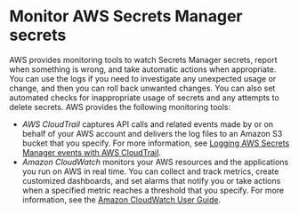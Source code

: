 # Monitor AWS Secrets Manager secrets<a name="monitoring"></a>

AWS provides monitoring tools to watch Secrets Manager secrets, report when something is wrong, and take automatic actions when appropriate\. You can use the logs if you need to investigate any unexpected usage or change, and then you can roll back unwanted changes\. You can also set automated checks for inappropriate usage of secrets and any attempts to delete secrets\. AWS provides the following monitoring tools:
+ *AWS CloudTrail* captures API calls and related events made by or on behalf of your AWS account and delivers the log files to an Amazon S3 bucket that you specify\. For more information, see [Logging AWS Secrets Manager events with AWS CloudTrail](retrieve-ct-entries.md)\.
+ *Amazon CloudWatch* monitors your AWS resources and the applications you run on AWS in real time\. You can collect and track metrics, create customized dashboards, and set alarms that notify you or take actions when a specified metric reaches a threshold that you specify\. For more information, see the [Amazon CloudWatch User Guide](https://docs.aws.amazon.com/AmazonCloudWatch/latest/monitoring/)\.